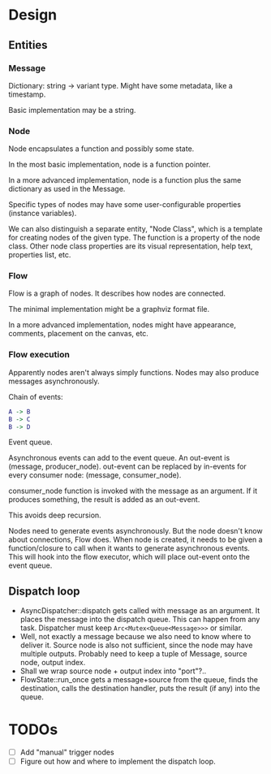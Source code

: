 # Design

## Entities

### Message

Dictionary: string -> variant type. Might have some metadata, like a timestamp.

Basic implementation may be a string.

### Node

Node encapsulates a function and possibly some state.

In the most basic implementation, node is a function pointer.

In a more advanced implementation, node is a function plus the same dictionary as used in the Message.

Specific types of nodes may have some user-configurable properties (instance variables).

We can also distinguish a separate entity, "Node Class", which is a template for creating nodes of the given type. The
function is a property of the node class. Other node class properties are its visual representation, help text,
properties list, etc.

### Flow

Flow is a graph of nodes. It describes how nodes are connected.

The minimal implementation might be a graphviz format file.

In a more advanced implementation, nodes might have appearance, comments, placement on the canvas, etc.

### Flow execution

Apparently nodes aren't always simply functions. Nodes may also produce messages asynchronously.

Chain of events:

```dot
A -> B
B -> C
B -> D
```

Event queue.

Asynchronous events can add to the event queue. An out-event is (message, producer_node). out-event can be replaced by
in-events for every consumer node:
(message, consumer_node).

consumer_node function is invoked with the message as an argument. If it produces something, the result is added as an
out-event.

This avoids deep recursion.

Nodes need to generate events asynchronously. But the node doesn't know about connections, Flow does. When node is
created, it needs to be given a function/closure to call when it wants to generate asynchronous events. This will hook
into the flow executor, which will place out-event onto the event queue.

## Dispatch loop

- AsyncDispatcher::dispatch gets called with message as an argument. It places the message into the dispatch queue. This
  can happen from any task. Dispatcher must keep `Arc<Mutex<Queue<Message>>>` or similar.
- Well, not exactly a message because we also need to know where to deliver it. Source node is also not sufficient,
  since the node may have multiple outputs. Probably need to keep a tuple of Message, source node, output index.
- Shall we wrap source node + output index into "port"?..
- FlowState::run_once gets a message+source from the queue, finds the destination, calls the destination handler, puts
  the result (if any) into the queue.

# TODOs

- [ ] Add "manual" trigger nodes
- [ ] Figure out how and where to implement the dispatch loop.
